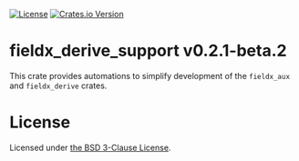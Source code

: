 <!-- markdownlint-disable-next-line MD041 -->
[![License](https://img.shields.io/github/license/vrurg/fieldx)](https://github.com/vrurg/fieldx/blob/main/LICENSE)
[![Crates.io Version](https://img.shields.io/crates/v/fieldx_derive_support)](https://crates.io/crates/fieldx_derive_support)

# fieldx_derive_support v0.2.1-beta.2

This crate provides automations to simplify development of the `fieldx_aux` and `fieldx_derive` crates.

# License

Licensed under [the BSD 3-Clause License](/LICENSE).
